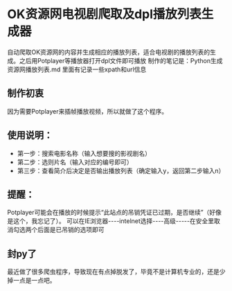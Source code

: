 # OK资源网电视剧爬取及dpl播放列表生成器
自动爬取OK资源网的内容并生成相应的播放列表，适合电视剧的播放列表的生成。之后用Potplayer等播放器打开dpl文件即可播放
制作的笔记是：Python生成资源网播放列表.md  里面有记录一些xpath和url信息

## 制作初衷
因为需要Potplayer来插帧播放视频，所以就做了这个程序。

## 使用说明：
+ 第一步：搜索电影名称（输入想要搜的影视剧名）
+ 第二步：选则片名（输入对应的编号即可）
+ 第三步：查看简介后决定是否输出播放列表（确定输入y，返回第二步输入n）

## 提醒：
Potplayer可能会在播放的时候提示“此站点的吊销凭证已过期，是否继续”（好像是这个，我忘记了）。
可以在IE浏览器----intelnet选择----高级-----在安全里取消勾选两个后面是已吊销的选项即可

## 封py了
最近做了很多爬虫程序，导致现在有点掉脱发了，毕竟不是计算机专业的，还是少掉一点是一点吧。
